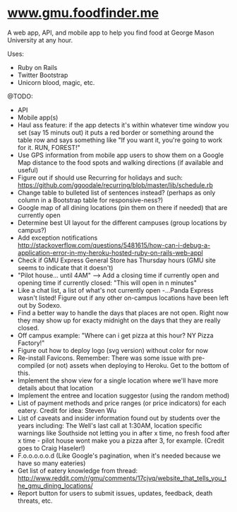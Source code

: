 www.gmu.foodfinder.me
========================

A web app, API, and mobile app to help you find food at George Mason University at any hour.

Uses:
- Ruby on Rails
- Twitter Bootstrap
- Unicorn blood, magic, etc.

@TODO:
- API
- Mobile app(s)
- Haul ass feature: if the app detects it's within whatever time window you set (say 15 minuts out) it puts a red border or something around the table row and says something like "If you want it, you're going to work for it. RUN, FOREST!"
- Use GPS information from mobile app users to show them on a Google Map distance to the food spots and walking directions (if available and useful)
- Figure out if should use Recurring for holidays and such: https://github.com/ggoodale/recurring/blob/master/lib/schedule.rb
- Change table to bulleted list of sentences instead? (perhaps as only column in a Bootstrap table for responsive-ness?)
- Google map of all dining locations (pin them on there if needed) that are currently open
- Determine best UI layout for the different campuses (group locations by campus?)
- Add exception notifications http://stackoverflow.com/questions/5481615/how-can-i-debug-a-application-error-in-my-heroku-hosted-ruby-on-rails-web-appl
- Check if GMU Express General Store has Thursday hours (GMU site seems to indicate that it doesn't)
- "Pilot house... until 4AM" --> Add a closing time if currently open and opening time if currently closed: "This will open in n minutes"
- Like a chat list, a list of what's not currently open
-...Panda Express wasn't listed! Figure out if any other on-campus locations have been left out by Sodexo.
- Find a better way to handle the days that places are not open. Right now they may show up for exacty midnight on the days that they are really closed.
- Off campus example: "Where can i get pizza at this hour? NY Pizza Factory!"
- Figure out how to deploy logo (svg version) without color for now
- Re-install Favicons. Remember: There was some issue with pre-compiled (or not) assets when deploying to Heroku. Get to the bottom of this.
- Implement the show view for a single location where we'll have more details about that location
- Implement the entree and location suggestor (using the random method)
- List of payment methods and price ranges (or price indicators) for each eatery. Credit for idea: Steven Wu
- List of caveats and insider information found out by students over the years including: The Well's last call at 1:30AM, location specific warnings like Southside not letting you in after x time, no fresh food after x time - pilot house wont make you a pizza after 3, for example. (Credit goes to Craig Haseler!)
- F.o.o.o.o.o.d (Like Google's pagination, when it's needed because we have so many eateries)
- Get list of eatery knowledge from thread: http://www.reddit.com/r/gmu/comments/17cjvq/website_that_tells_you_the_gmu_dining_locations/
- Report button for users to submit issues, updates, feedback, death threats, etc.
